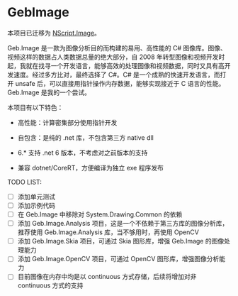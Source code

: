 GebImage
========

本项目已迁移为 [NScript.Image](https://github.com/nscript-site/NScript.Image)。

Geb.Image 是一款为图像分析目的而构建的易用、高性能的 C# 图像库。图像、视频这样的数据占人类数据总量的绝大部分，自 2008 年转型图像和视频开发时起，我就在找寻一个开发语言，能够高效的处理图像和视频数据，同时又具有高开发速度。经过多方比对，最终选择了 C#。C# 是一个成熟的快速开发语言，而打开 unsafe 后，可以直接用指针操作内存数据，能够实现接近于 C 语言的性能。Geb.Image 是我的一个尝试。

本项目有以下特色：

- 高性能：计算密集部分使用指针开发

- 自包含：是纯的 .net 库，不包含第三方 native dll

- 6.* 支持 .net 6 版本，不考虑对之前版本的支持

- 兼容 dotnet/CoreRT，方便编译为独立 exe 程序发布 

TODO LIST:

- [ ] 添加单元测试
- [ ] 添加示例代码
- [ ] 在 Geb.Image 中移除对 System.Drawing.Common 的依赖
- [ ] 添加 Geb.Image.Analysis 项目，这是一个不依赖于第三方库的图像分析库，推荐使用 Geb.Image.Analysis 库，当不够用时，再使用 OpenCV
- [ ] 添加 Geb.Image.Skia 项目，可通过 Skia 图形库，增强 Geb.Image 的图像处理能力
- [ ] 添加 Geb.Image.OpenCV 项目，可通过 OpenCV 图形库，增强图像分析能力
- [ ] 目前图像在内存中均是以 continuous 方式存储，后续将增加对非 continuous 方式的支持
